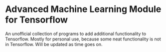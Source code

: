 # Advanced Machine Learning Module for Tensorflow

An unofficial collection of programs to add additional functionality to Tensorflow. Mostly for personal use, because some neat functionality is not in Tensorflow. Will be updated as time goes on.
